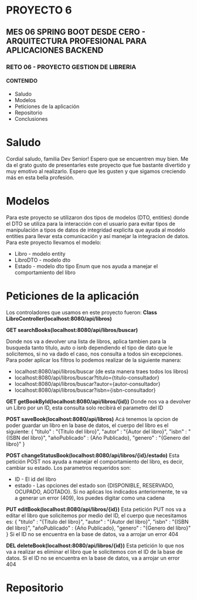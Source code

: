 # PROYECTO 6

## MES 06 SPRING BOOT DESDE CERO - ARQUITECTURA PROFESIONAL PARA APLICACIONES BACKEND

### RETO 06 - PROYECTO GESTION DE LIBRERIA

#### CONTENIDO
- Saludo
- Modelos
- Peticiones de la aplicación
- Repositorio
- Conclusiones

# Saludo
Cordial saludo, familia Dev Senior! Espero que se encuentren muy bien. Me da el grato gusto de presentarles este proyecto que fue bastante divertido y muy emotivo al realizarlo. Espero que les gusten y que sigamos creciendo más en esta bella profesión.
# Modelos
Para este proyecto se utilizaron dos tipos de modelos (DTO, entities) donde el DTO se utiliza para la interacción con el usuario para evitar tipos de manipulación a tipos de datos de integridad explicita que ayuda al modelo entities para llevar esta comunicación y así manejar la integracion de datos.
Para este proyecto llevamos el modelo:
* Libro - modelo entity
* LibroDTO - modelo dto
* Estado - modelo dto tipo Enum que nos ayuda a manejar el comportamiento del libro

# Peticiones de la aplicación 
Los controladores que usamos en este proyecto fueron: 
**Class LibroController(localhost:8080/api/libros)**

**GET searchBooks(localhost:8080/api/libros/buscar)** 

Donde nos va a devolver una lista de libros, aplica tambien para la busqueda tanto titulo, auto o isnb dependiendo el tipo de dato que le solicitemos, si no va dado el caso, nos consulta a todos sin excepciones. 
Para poder aplicar los filtros lo podemos realizar de la siguiente manera: 
- localhost:8080/api/libros/buscar (de esta manera traes todos los libros)
- localhost:8080/api/libros/buscar?titulo={titulo-consultador}
- localhost:8080/api/libros/buscar?autor={autor-consultador}
- localhost:8080/api/libros/buscar?isbn={isbn-consultador}

**GET getBookById(localhost:8080/api/libros/{id})** 
Donde nos va a devolver un Libro por un ID, esta consulta solo recibirá el parametro del ID 

**POST saveBook(localhost:8080/api/libros)** 
Acá tenemos la opcion de poder guardar un libro en la base de datos, el cuerpo del libro es el siguiente: 
{
   "titulo" : "{Titulo del libro}",
   "autor" : "{Autor del libro}",
   "isbn" : "{ISBN del libro}",
   "añoPublicado" : {Año Publicado},
   "genero" : "{Genero del libro}"
}

**POST changeStatusBook(localhost:8080/api/libros/{id}/estado)**
Esta petición POST nos ayuda a manejar el comportamiento del libro, es decir, cambiar su estado.
Los parametros requeridos son:
- ID - El id del libro
- estado - Las opciones del estado son {DISPONIBLE, RESERVADO, OCUPADO, AGOTADO}. Si no aplicas los indicados anteriormente, te va a generar un error (409), los puedes digitar como una cadena

**PUT editBook(localhost:8080/api/libros/{id})**
Esta petición PUT nos va a editar el libro que solicitemos por medio del ID, el cuerpo que necesitamos es:
{
   "titulo" : "{Titulo del libro}",
   "autor" : "{Autor del libro}",
   "isbn" : "{ISBN del libro}",
   "añoPublicado" : {Año Publicado},
   "genero" : "{Genero del libro}"
}
Si el ID no se encuentra en la base de datos, va a arrojar un error 404

**DEL deleteBook(localhost:8080/api/libros/{id})**
Esta petición lo que nos va a realizar es eliminar el libro que le solicitemos con el ID de la base de datos.
Si el ID no se encuentra en la base de datos, va a arrojar un error 404

# Repositorio
